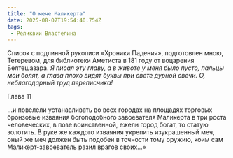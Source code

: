 ```yaml
---
title: "О мече Маликерта"
date: 2025-08-07T19:54:40.754Z
tags:
 - Реликвии Властелина
---
```


Список с подлинной рукописи «Хроники Падения», подготовлен мною,
Тетеревом, для библиотеки Аметиста в 181 году от воцарения Белтешазара.
*Я писал эту главу, а в животе у меня было пусто, пальцы мои болят, а
глаза плохо видят буквы при свете дурной свечи. О, неблагодарный труд
переписчика!*

Глава 11

…и повелели устанавливать во всех городах на площадях торговых бронзовые
изваяния богоподобного завоевателя Маликерта в три роста человеческих, в
позе воинственной, ежели город богат, то статую золотить. В руке же
каждого изваяния укрепить изукрашенный меч, оный же меч должен быть
подобен в точности тому оружию, коим сам Маликерт-завоеватель разил
врагов своих…»
